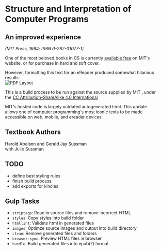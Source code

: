 # Structure and Interpretation of Computer Programs
## An improved experience
_(MIT Press, 1984; ISBN 0-262-01077-1)_

One of the most beloved books in CS is currently [available free](https://mitpress.mit.edu/sicp/full-text/book/book.html) on MIT's website, or for purchase in hard and soft cover.

However, formatting this text for an eReader produced somewhat hilarious results:  
![PDF Layout](https://assets.newpointdesigns.com/sicp/pdf-fail-300-400.jpg)


This is a build process to be run against the source supplied by MIT , under the [CC Attribution-ShareAlike 4.0 International](https://creativecommons.org/licenses/by-sa/4.0/)

MIT's hosted code is largely outdated autogenerated html. This update allows one of computer programming's most iconic texts to be made accessible on web, mobile, and ereader devices.

## Textbook Authors
Harold Abelson and Gerald Jay Sussman  
with Julie Sussman


## TODO
- define best styling rules
- finish build process
- add exports for kindles

## Gulp Tasks
- `striptags`: Read in source files and remove incorrect HTML
- `styles`: Copy styles into build folder
- `htmllint`: Validate html in generated files
- `images`: Optimze source images and output into build directory
- `clean`: Remove generated files and folders
- `browser-sync`: Preview HTML files in browser
- `bundle`: Build generated files into epub(?) format

